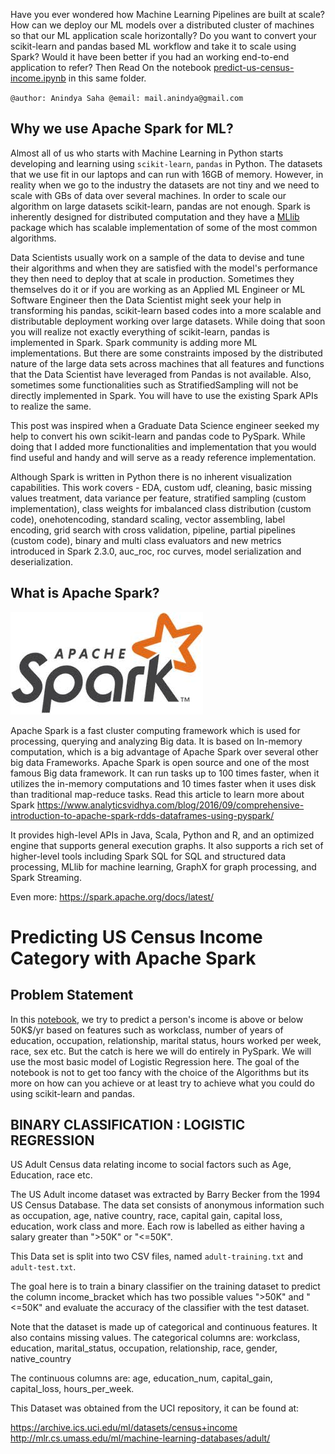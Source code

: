 
Have you ever wondered how Machine Learning Pipelines are built at scale? How can we deploy our ML models over a distributed cluster of machines so that our ML application scale horizontally? Do you want to convert your scikit-learn and pandas based ML workflow and take it to scale using Spark? Would it have been better if you had an working end-to-end application to refer? Then Read On the notebook [predict-us-census-income.ipynb](predict-us-census-income.ipynb) in this same folder.

`
@author: Anindya Saha
@email: mail.anindya@gmail.com
`

## Why we use Apache Spark for ML?

Almost all of us who starts with Machine Learning in Python starts developing and learning using `scikit-learn`, `pandas` in Python. The datasets that we use fit in our laptops and can run with 16GB of memory. However, in reality when we go to the industry the datasets are not tiny and we need to scale with GBs of data over several machines. In order to scale our algorithm on large datasets scikit-learn, pandas are not enough. Spark is inherently designed for distributed computation and they have a [MLlib](https://spark.apache.org/docs/latest/ml-guide.html) package which has scalable implementation of some of the most common algorithms. 

Data Scientists usually work on a sample of the data to devise and tune their algorithms and when they are satisfied with the model's performance they then need to deploy that at scale in production. Sometimes they themselves do it or if you are working as an Applied ML Engineer or ML Software Engineer then the Data Scientist might seek your help in transforming his pandas, scikit-learn based codes into a more scalable and distributable deployment working over large datasets. While doing that soon you will realize not exactly everything of scikit-learn, pandas is implemented in Spark. Spark community is adding more ML implementations. But there are some constraints imposed by the distributed nature of the large data sets across machines that all features and functions that the Data Scientist have leveraged from Pandas is not available. Also, sometimes some functionalities such as StratifiedSampling will not be directly implemented in Spark. You will have to use the existing Spark APIs to realize the same.

This post was inspired when a Graduate Data Science engineer seeked my help to convert his own scikit-learn and pandas code to PySpark. While doing that I added more functionalities and implementation that you would find useful and handy and will serve as a ready reference implementation. 

Although Spark is written in Python there is no inherent visualization capabilities. This work covers - EDA, custom udf, cleaning, basic missing values treatment, data variance per feature, stratified sampling (custom implementation), class weights for imbalanced class distribution (custom code), onehotencoding, standard scaling, vector assembling, label encoding, grid search with cross validation, pipeline, partial pipelines (custom code), binary and multi class evaluators and new metrics introduced in Spark 2.3.0, auc_roc, roc curves, model serialization and deserialization.

## What is Apache Spark?

![](assets/spark.jpeg)

Apache Spark is a fast cluster computing framework which is used for processing, querying and analyzing Big data. It is based on In-memory computation, which is a big advantage of Apache Spark over several other big data Frameworks. Apache Spark is open source and one of the most famous Big data framework. It can run tasks up to 100 times faster, when it utilizes the in-memory computations and 10 times faster when it uses disk than traditional map-reduce tasks. Read this article to learn more about Spark
https://www.analyticsvidhya.com/blog/2016/09/comprehensive-introduction-to-apache-spark-rdds-dataframes-using-pyspark/

It provides high-level APIs in Java, Scala, Python and R, and an optimized engine that supports general execution graphs. It also supports a rich set of higher-level tools including Spark SQL for SQL and structured data processing, MLlib for machine learning, GraphX for graph processing, and Spark Streaming.

Even more: https://spark.apache.org/docs/latest/

# Predicting US Census Income Category with Apache Spark


## Problem Statement

In this [notebook](predict-us-census-income.ipynb), we try to predict a person's income is above or below 50K$/yr based on features such as workclass, number of years of education, occupation, relationship, marital status, hours worked per week, race, sex etc. But the catch is here we will do entirely in PySpark. We will use the most basic model of Logistic Regression here. The goal of the notebook is not to get too fancy with the choice of the Algorithms but its more on how can you achieve or at least try to achieve what you could do using scikit-learn and pandas.

## BINARY CLASSIFICATION : LOGISTIC REGRESSION

US Adult Census data relating income to social factors such as Age, Education, race etc.

The US Adult income dataset was extracted by Barry Becker from the 1994 US Census Database. The data set consists of anonymous information such as occupation, age, native country, race, capital gain, capital loss, education, work class and more. Each row is labelled as either having a salary greater than ">50K" or "<=50K".

This Data set is split into two CSV files, named `adult-training.txt` and `adult-test.txt`.

The goal here is to train a binary classifier on the training dataset to predict the column income_bracket which has two possible values ">50K" and "<=50K" and evaluate the accuracy of the classifier with the test dataset.

Note that the dataset is made up of categorical and continuous features. It also contains missing values. The categorical columns are: workclass, education, marital_status, occupation, relationship, race, gender, native_country

The continuous columns are: age, education_num, capital_gain, capital_loss, hours_per_week.

This Dataset was obtained from the UCI repository, it can be found at:

https://archive.ics.uci.edu/ml/datasets/census+income  
http://mlr.cs.umass.edu/ml/machine-learning-databases/adult/
